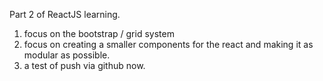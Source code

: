 Part 2 of ReactJS learning.

1. focus on the bootstrap / grid system
2. focus on creating a smaller components for the react and making it as modular as possible.
3. a test of push via github now.
